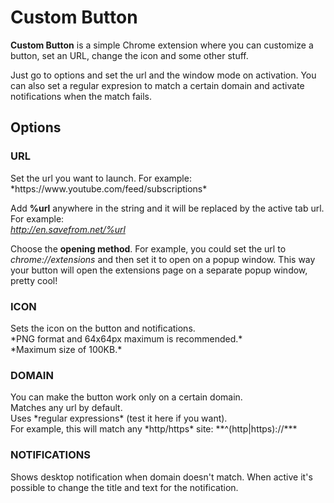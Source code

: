 <h1>Custom Button</h1>

<b>Custom Button</b> is a simple Chrome extension where you can customize a button, set an URL, change the icon and some other stuff.

Just go to options and set the url and the window mode on activation.
You can also set a regular expresion to match a certain domain and activate notifications when the match fails.

<h2>Options</h2>
<h3>URL</h3>
Set the url you want to launch. For example:<br>
*https://www.youtube.com/feed/subscriptions*

Add **%url** anywhere in the string and it will be replaced by the active tab url. For example:<br>
*http://en.savefrom.net/%url*

Choose the **opening method**. For example, you could set the url to *chrome://extensions* and then set it to open on a popup window. This way your button will open the extensions page on a separate popup window, pretty cool!

<h3>ICON</h3>
Sets the icon on the button and notifications.<br>
*PNG format and 64x64px maximum is recommended.*<br>
*Maximum size of 100KB.*

<h3>DOMAIN</h3>
You can make the button work only on a certain domain.<br>
Matches any url by default.<br>
Uses *regular expressions* (test it here if you want).<br>
For example, this will match any *http/https* site: **^(http|https)://*** 


<h3>NOTIFICATIONS</h3>
Shows desktop notification when domain doesn't match. When active it's possible to change the title and text for the notification.
